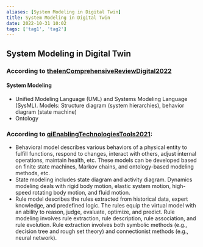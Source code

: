 ```yaml
---
aliases: [System Modeling in Digital Twin]
title: System Modeling in Digital Twin
date: 2022-10-31 10:02
tags: ['tag1', 'tag2']
---
```


## System Modeling in Digital Twin

### According to [thelenComprehensiveReviewDigital2022](../zotero/thelenComprehensiveReviewDigital2022.md)

#### System Modeling

  - Unified Modeling Language (UML) and Systems Modeling Language (SysML). Models: Structure diagram (system hierarchies), behavior diagram (state machine)
  - Ontology

### According to [qiEnablingTechnologiesTools2021](qiEnablingTechnologiesTools2021.md):

- Behavioral model describes various behaviors of a physical entity to fulfill functions, respond to changes, interact with others, adjust internal operations, maintain health, etc. These models can be developed based on finite state machines, Markov chains, and ontology-based modeling methods, etc.
- State modeling includes state diagram and activity diagram. Dynamics modeling deals with rigid body motion, elastic system motion, high-speed rotating body motion, and fluid motion.
- Rule model describes the rules extracted from historical data, expert knowledge, and predefined logic. The rules equip the virtual model with an ability to reason, judge, evaluate, optimize, and predict. Rule modeling involves rule extraction, rule description, rule association, and rule evolution. Rule extraction involves both symbolic methods (e.g., decision tree and rough set theory) and connectionist methods (e.g., neural network).
